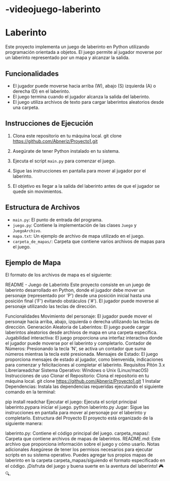 # -videojuego-laberinto

# Laberinto

Este proyecto implementa un juego de laberinto en Python utilizando programación orientada a objetos. El juego permite al jugador moverse por un laberinto representado por un mapa y alcanzar la salida.

## Funcionalidades

- El jugador puede moverse hacia arriba (W), abajo (S) izquierda (A) o derecha (D) en el laberinto.
- El juego termina cuando el jugador alcanza la salida del laberinto.
- El juego utiliza archivos de texto para cargar laberintos aleatorios desde una carpeta.

## Instrucciones de Ejecución

1. Clona este repositorio en tu máquina local.
   git clone https://github.com/Abneriz/Proyecto1.git
   
3. Asegúrate de tener Python instalado en tu sistema.
4. Ejecuta el script `main.py` para comenzar el juego.
5. Sigue las instrucciones en pantalla para mover al jugador por el laberinto.
6. El objetivo es llegar a la salida del laberinto antes de que el jugador se quede sin movimientos.

## Estructura de Archivos

- `main.py`: El punto de entrada del programa.
- `juego.py`: Contiene la implementación de las clases `Juego` y `JuegoArchivo`.
- `mapa.txt`: Un ejemplo de archivo de mapa utilizado en el juego.
- `carpeta_de_mapas/`: Carpeta que contiene varios archivos de mapas para el juego.

## Ejemplo de Mapa

El formato de los archivos de mapa es el siguiente:

README - Juego de Laberinto
Este proyecto consiste en un juego de laberinto desarrollado en Python, donde el jugador debe mover un personaje (representado por 'P') desde una posición inicial hasta una posición final ('F') evitando obstáculos ('#'). El jugador puede moverse al personaje utilizando las teclas de dirección.

Funcionalidades
Movimiento del personaje: El jugador puede mover el personaje hacia arriba, abajo, izquierda o derecha utilizando las teclas de dirección.
Generación Aleatoria de Laberintos: El juego puede cargar laberintos aleatorios desde archivos de mapa en una carpeta específica.
Jugabilidad interactiva: El juego proporciona una interfaz interactiva donde el jugador puede moverse por el laberinto y completarlo.
Contador de Números: Presionando la tecla 'N', se activa un contador que suma números mientras la tecla esté presionada.
Mensajes de Estado: El juego proporciona mensajes de estado al jugador, como bienvenida, indicaciones para comenzar y felicitaciones al completar el laberinto.
Requisitos
Pitón 3.x
Libreríareadchar
Sistema Operativo: Windows o Unix (Linux/macOS)
Instrucciones de uso
Clonar el Repositorio: Clona el repositorio en tu máquina local.
git clone https://github.com/Abneriz/Proyecto1.git
1 Instalar Dependencias: Instala las dependencias requeridas ejecutando el siguiente comando en la terminal:

pip install readchar
Ejecutar el juego: Ejecuta el script principal laberinto.pypara iniciar el juego.
python laberinto.py
Jugar: Sigue las instrucciones en pantalla para mover al personaje por el laberinto y completarlo.
Estructura del Proyecto
El proyecto está organizado de la siguiente manera:

laberinto.py: Contiene el código principal del juego.
carpeta_mapas/: Carpeta que contiene archivos de mapas de laberintos.
README.md: Este archivo que proporciona información sobre el juego y cómo usarlo.
Notas adicionales
Asegúrese de tener los permisos necesarios para ejecutar scripts en su sistema operativo.
Puedes agregar tus propios mapas de laberinto en la carpeta carpeta_mapas/siguiendo el formato especificado en el código.
¡Disfruta del juego y buena suerte en la aventura del laberinto! 🎮🔍.
